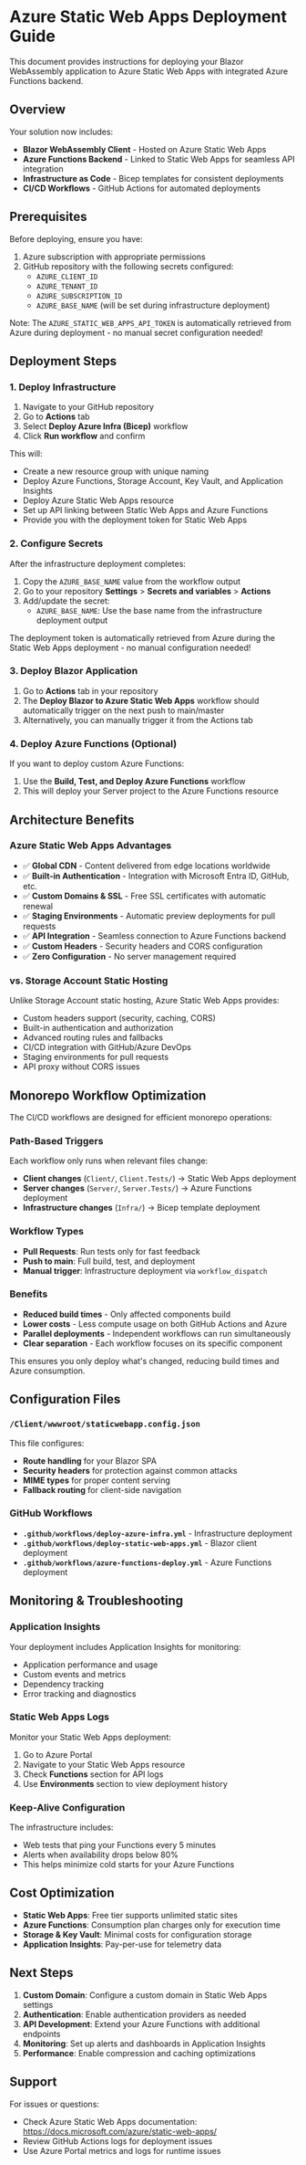 # Azure Static Web Apps Deployment Guide

This document provides instructions for deploying your Blazor WebAssembly application to Azure Static Web Apps with integrated Azure Functions backend.

## Overview

Your solution now includes:
- **Blazor WebAssembly Client** - Hosted on Azure Static Web Apps
- **Azure Functions Backend** - Linked to Static Web Apps for seamless API integration
- **Infrastructure as Code** - Bicep templates for consistent deployments
- **CI/CD Workflows** - GitHub Actions for automated deployments

## Prerequisites

Before deploying, ensure you have:
1. Azure subscription with appropriate permissions
2. GitHub repository with the following secrets configured:
   - `AZURE_CLIENT_ID`
   - `AZURE_TENANT_ID` 
   - `AZURE_SUBSCRIPTION_ID`
   - `AZURE_BASE_NAME` (will be set during infrastructure deployment)

Note: The `AZURE_STATIC_WEB_APPS_API_TOKEN` is automatically retrieved from Azure during deployment - no manual secret configuration needed!

## Deployment Steps

### 1. Deploy Infrastructure

1. Navigate to your GitHub repository
2. Go to **Actions** tab
3. Select **Deploy Azure Infra (Bicep)** workflow
4. Click **Run workflow** and confirm

This will:
- Create a new resource group with unique naming
- Deploy Azure Functions, Storage Account, Key Vault, and Application Insights
- Deploy Azure Static Web Apps resource
- Set up API linking between Static Web Apps and Azure Functions
- Provide you with the deployment token for Static Web Apps

### 2. Configure Secrets

After the infrastructure deployment completes:

1. Copy the `AZURE_BASE_NAME` value from the workflow output
2. Go to your repository **Settings** > **Secrets and variables** > **Actions**
3. Add/update the secret:
   - `AZURE_BASE_NAME`: Use the base name from the infrastructure deployment output

The deployment token is automatically retrieved from Azure during the Static Web Apps deployment - no manual configuration needed!

### 3. Deploy Blazor Application

1. Go to **Actions** tab in your repository
2. The **Deploy Blazor to Azure Static Web Apps** workflow should automatically trigger on the next push to main/master
3. Alternatively, you can manually trigger it from the Actions tab

### 4. Deploy Azure Functions (Optional)

If you want to deploy custom Azure Functions:
1. Use the **Build, Test, and Deploy Azure Functions** workflow
2. This will deploy your Server project to the Azure Functions resource

## Architecture Benefits

### Azure Static Web Apps Advantages
- ✅ **Global CDN** - Content delivered from edge locations worldwide
- ✅ **Built-in Authentication** - Integration with Microsoft Entra ID, GitHub, etc.
- ✅ **Custom Domains & SSL** - Free SSL certificates with automatic renewal
- ✅ **Staging Environments** - Automatic preview deployments for pull requests
- ✅ **API Integration** - Seamless connection to Azure Functions backend
- ✅ **Custom Headers** - Security headers and CORS configuration
- ✅ **Zero Configuration** - No server management required

### vs. Storage Account Static Hosting
Unlike Storage Account static hosting, Azure Static Web Apps provides:
- Custom headers support (security, caching, CORS)
- Built-in authentication and authorization
- Advanced routing rules and fallbacks
- CI/CD integration with GitHub/Azure DevOps
- Staging environments for pull requests
- API proxy without CORS issues

## Monorepo Workflow Optimization

The CI/CD workflows are designed for efficient monorepo operations:

### Path-Based Triggers
Each workflow only runs when relevant files change:
- **Client changes** (`Client/`, `Client.Tests/`) → Static Web Apps deployment
- **Server changes** (`Server/`, `Server.Tests/`) → Azure Functions deployment  
- **Infrastructure changes** (`Infra/`) → Bicep template deployment

### Workflow Types
- **Pull Requests**: Run tests only for fast feedback
- **Push to main**: Full build, test, and deployment
- **Manual trigger**: Infrastructure deployment via `workflow_dispatch`

### Benefits
- **Reduced build times** - Only affected components build
- **Lower costs** - Less compute usage on both GitHub Actions and Azure
- **Parallel deployments** - Independent workflows can run simultaneously
- **Clear separation** - Each workflow focuses on its specific component

This ensures you only deploy what's changed, reducing build times and Azure consumption.

## Configuration Files

### `/Client/wwwroot/staticwebapp.config.json`
This file configures:
- **Route handling** for your Blazor SPA
- **Security headers** for protection against common attacks
- **MIME types** for proper content serving
- **Fallback routing** for client-side navigation

### GitHub Workflows
- **`.github/workflows/deploy-azure-infra.yml`** - Infrastructure deployment
- **`.github/workflows/deploy-static-web-apps.yml`** - Blazor client deployment
- **`.github/workflows/azure-functions-deploy.yml`** - Azure Functions deployment

## Monitoring & Troubleshooting

### Application Insights
Your deployment includes Application Insights for monitoring:
- Application performance and usage
- Custom events and metrics
- Dependency tracking
- Error tracking and diagnostics

### Static Web Apps Logs
Monitor your Static Web Apps deployment:
1. Go to Azure Portal
2. Navigate to your Static Web Apps resource
3. Check **Functions** section for API logs
4. Use **Environments** section to view deployment history

### Keep-Alive Configuration
The infrastructure includes:
- Web tests that ping your Functions every 5 minutes
- Alerts when availability drops below 80%
- This helps minimize cold starts for your Azure Functions

## Cost Optimization

- **Static Web Apps**: Free tier supports unlimited static sites
- **Azure Functions**: Consumption plan charges only for execution time
- **Storage & Key Vault**: Minimal costs for configuration storage
- **Application Insights**: Pay-per-use for telemetry data

## Next Steps

1. **Custom Domain**: Configure a custom domain in Static Web Apps settings
2. **Authentication**: Enable authentication providers as needed
3. **API Development**: Extend your Azure Functions with additional endpoints
4. **Monitoring**: Set up alerts and dashboards in Application Insights
5. **Performance**: Enable compression and caching optimizations

## Support

For issues or questions:
- Check Azure Static Web Apps documentation: https://docs.microsoft.com/azure/static-web-apps/
- Review GitHub Actions logs for deployment issues
- Use Azure Portal metrics and logs for runtime issues
